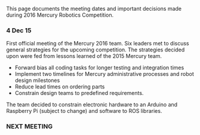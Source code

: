 This page documents the meeting dates and important decisions made during 2016 Mercury Robotics Competition.

### 4 Dec 15

First official meeting of the Mercury 2016 team. Six leaders met to discuss general strategies for the upcoming competition.
The strategies decided upon were fed from lessons learned of the 2015 Mercury team.

* Forward bias all coding tasks for longer testing and integration times
* Implement two timelines for Mercury administrative processes and robot design milestones
* Reduce lead times on ordering parts
* Constrain design teams to predefined requirements. 

The team decided to constrain electronic hardware to an Arduino and Raspberry Pi (subject to change) and software to ROS libraries. 

### NEXT MEETING
